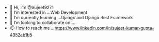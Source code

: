 - 👋 Hi, I’m @Sujeet9271
- 👀 I’m interested in ...Web Development
- 🌱 I’m currently learning ...Django and Django Rest Framework
- 💞️ I’m looking to collaborate on ...
- 📫 How to reach me ...https://www.linkedin.com/in/sujeet-kumar-gupta-4352ab1b5

<!---
Sujeet9271/Sujeet9271 is a ✨ special ✨ repository because its `README.md` (this file) appears on your GitHub profile.
You can click the Preview link to take a look at your changes.
--->
